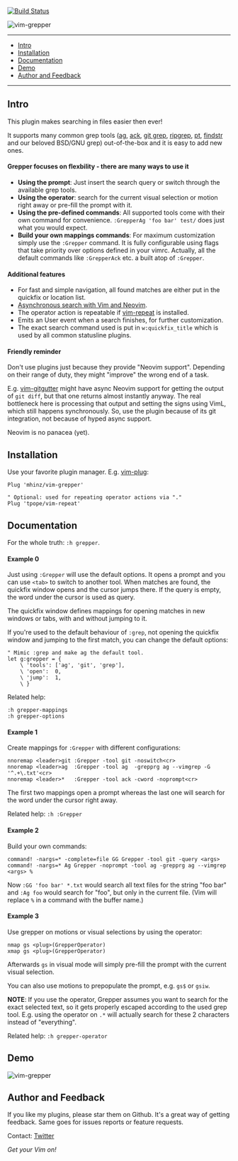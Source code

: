 [![Build Status](https://travis-ci.org/mhinz/vim-grepper.svg?branch=master)](https://travis-ci.org/mhinz/vim-grepper)

![vim-grepper](https://raw.githubusercontent.com/mhinz/vim-grepper/master/pictures/grepper-logo.png)

---

- [Intro](#intro)
- [Installation](#installation)
- [Documentation](#documentation)
- [Demo](#demo)
- [Author and Feedback](#author-and-feedback)

---

## Intro

This plugin makes searching in files easier then ever!

It supports many common grep tools
([ag](https://github.com/ggreer/the_silver_searcher),
[ack](http://beyondgrep.com), [git grep](https://git-scm.com/docs/git-grep),
[ripgrep](https://github.com/BurntSushi/ripgrep),
[pt](https://github.com/monochromegane/the_platinum_searcher),
[findstr](https://www.microsoft.com/resources/documentation/windows/xp/all/proddocs/en-us/findstr.mspx)
and our beloved BSD/GNU grep) out-of-the-box and it is easy to add new ones.

#### Grepper focuses on flexbility - there are many ways to use it

- **Using the prompt**: Just insert the search query or switch through the
  available grep tools.
- **Using the operator**: search for the current visual selection or motion
  right away or pre-fill the prompt with it.
- **Using the pre-defined commands**: All supported tools come with their own
  command for convenience. `:GrepperAg 'foo bar' test/` does just what you would
  expect.
- **Build your own mappings commands**: For maximum customization simply use the
  `:Grepper` command. It is fully configurable using flags that take priority
  over options defined in your vimrc. Actually, all the default commands like
  `:GrepperAck` etc. a built atop of `:Grepper`.

#### Additional features

- For fast and simple navigation, all found matches are either put in the
  quickfix or location list.
- [Asynchronous search with Vim and Neovim](#friendly-reminder).
- The operator action is repeatable if
  [vim-repeat](https://github.com/tpope/vim-repeat) is installed.
- Emits an User event when a search finishes, for further customization.
- The exact search command used is put in `w:quickfix_title` which is used by
  all common statusline plugins.

#### Friendly reminder

Don't use plugins just because they provide "Neovim support". Depending on their
range of duty, they might "improve" the wrong end of a task.

E.g. [vim-gitgutter](https://github.com/airblade/vim-gitgutter) might have async
Neovim support for getting the output of `git diff`, but that one returns almost
instantly anyway. The real bottleneck here is processing that output and setting
the signs using VimL, which still happens synchronously. So, use the plugin
because of its git integration, not because of hyped async support.

Neovim is no panacea (yet).

## Installation

Use your favorite plugin manager. E.g.
[vim-plug](https://github.com/junegunn/vim-plug):

    Plug 'mhinz/vim-grepper'

    " Optional: used for repeating operator actions via "."
    Plug 'tpope/vim-repeat'


## Documentation

For the whole truth: `:h grepper`.

#### Example 0

Just using `:Grepper` will use the default options. It opens a prompt and you
can use `<tab>` to switch to another tool. When matches are found, the quickfix
window opens and the cursor jumps there. If the query is empty, the word under
the cursor is used as query.

The quickfix window defines mappings for opening matches in new windows or tabs,
with and without jumping to it.

If you're used to the default behaviour of `:grep`, not opening the quickfix
window and jumping to the first match, you can change the default options:

```vim
" Mimic :grep and make ag the default tool.
let g:grepper = {
    \ 'tools': ['ag', 'git', 'grep'],
    \ 'open':  0,
    \ 'jump':  1,
    \ }
```

Related help:

    :h grepper-mappings
    :h grepper-options

#### Example 1

Create mappings for `:Grepper` with different configurations:

```vim
nnoremap <leader>git :Grepper -tool git -noswitch<cr>
nnoremap <leader>ag  :Grepper -tool ag  -grepprg ag --vimgrep -G '^.+\.txt'<cr>
nnoremap <leader>*   :Grepper -tool ack -cword -noprompt<cr>
```

The first two mappings open a prompt whereas the last one will search for the
word under the cursor right away.

Related help: `:h :Grepper`

#### Example 2

Build your own commands:

```vim
command! -nargs=* -complete=file GG Grepper -tool git -query <args>
command! -nargs=* Ag Grepper -noprompt -tool ag -grepprg ag --vimgrep <args> %
```

Now `:GG 'foo bar' *.txt` would search all text files for the string "foo bar"
and `:Ag foo` would search for "foo", but only in the current file. (Vim will
replace `%` in a command with the buffer name.)

#### Example 3

Use grepper on motions or visual selections by using the operator:

```vim
nmap gs <plug>(GrepperOperator)
xmap gs <plug>(GrepperOperator)
```

Afterwards `gs` in visual mode will simply pre-fill the prompt with the current
visual selection.

You can also use motions to prepopulate the prompt, e.g. `gs$` or `gsiw`.

**NOTE**: If you use the operator, Grepper assumes you want to search for the
exact selected text, so it gets properly escaped according to the used grep
tool. E.g. using the operator on `.*` will actually search for these 2
characters instead of "everything".

Related help: `:h grepper-operator`

## Demo

![vim-grepper](https://github.com/mhinz/vim-grepper/blob/master/pictures/grepper-demo.gif)

## Author and Feedback

If you like my plugins, please star them on Github. It's a great way of getting
feedback. Same goes for issues reports or feature requests.

Contact: [Twitter](https://twitter.com/_mhinz_)

_Get your Vim on!_
